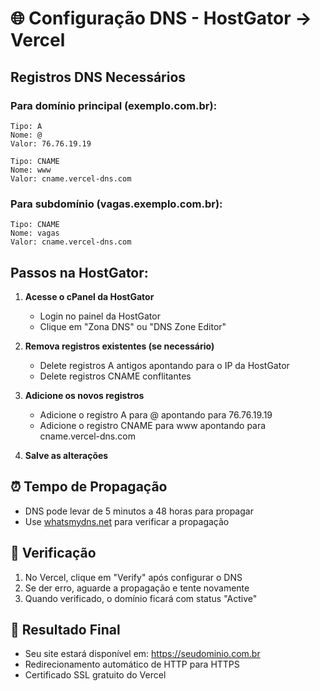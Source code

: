 # 🌐 Configuração DNS - HostGator → Vercel

## Registros DNS Necessários

### Para domínio principal (exemplo.com.br):
```
Tipo: A
Nome: @
Valor: 76.76.19.19

Tipo: CNAME  
Nome: www
Valor: cname.vercel-dns.com
```

### Para subdomínio (vagas.exemplo.com.br):
```
Tipo: CNAME
Nome: vagas
Valor: cname.vercel-dns.com
```

## Passos na HostGator:

1. **Acesse o cPanel da HostGator**
   - Login no painel da HostGator
   - Clique em "Zona DNS" ou "DNS Zone Editor"

2. **Remova registros existentes (se necessário)**
   - Delete registros A antigos apontando para o IP da HostGator
   - Delete registros CNAME conflitantes

3. **Adicione os novos registros**
   - Adicione o registro A para @ apontando para 76.76.19.19
   - Adicione o registro CNAME para www apontando para cname.vercel-dns.com

4. **Salve as alterações**

## ⏰ Tempo de Propagação
- DNS pode levar de 5 minutos a 48 horas para propagar
- Use [whatsmydns.net](https://whatsmydns.net) para verificar a propagação

## 🔧 Verificação
1. No Vercel, clique em "Verify" após configurar o DNS
2. Se der erro, aguarde a propagação e tente novamente
3. Quando verificado, o domínio ficará com status "Active"

## 🚀 Resultado Final
- Seu site estará disponível em: https://seudominio.com.br
- Redirecionamento automático de HTTP para HTTPS
- Certificado SSL gratuito do Vercel 